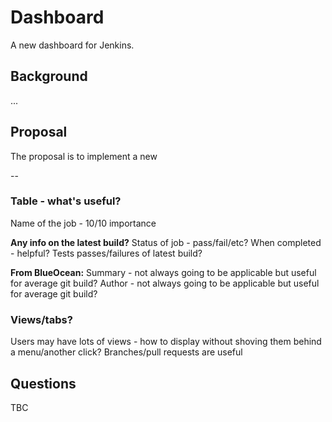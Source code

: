 # Dashboard

A new dashboard for Jenkins.

## Background

...

## Proposal

The proposal is to implement a new

--

### Table - what's useful?

Name of the job - 10/10 importance

**Any info on the latest build?**
Status of job - pass/fail/etc?
When completed - helpful?
Tests passes/failures of latest build?

**From BlueOcean:**
Summary - not always going to be applicable but useful for average git build?
Author - not always going to be applicable but useful for average git build?

### Views/tabs?

Users may have lots of views - how to display without shoving them behind a menu/another click?
Branches/pull requests are useful

## Questions

TBC
